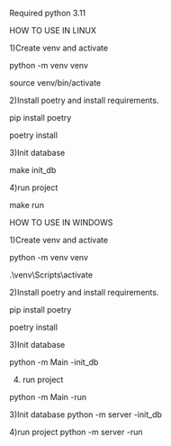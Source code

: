 Required python 3.11

HOW TO USE IN LINUX

1)Create venv and activate

python -m venv venv

source venv/bin/activate

2)Install poetry and install requirements.

pip install poetry

poetry install

3)Init database

make init_db

4)run project

make run

HOW TO USE IN WINDOWS

1)Create venv and activate

python -m venv venv

.\venv\Scripts\activate

2)Install poetry and install requirements.

pip install poetry

poetry install

3)Init database

python -m Main -init_db

4) run project

python -m Main -run

3)Init database
python -m server -init_db

4)run project
python -m server -run
